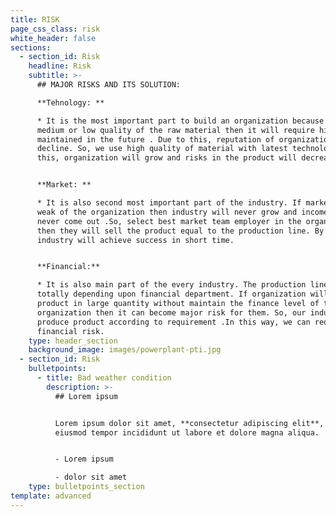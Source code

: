 ```yaml
---
title: RISK
page_css_class: risk
white_header: false
sections:
  - section_id: Risk
    headline: Risk
    subtitle: >-
      ## MAJOR RISKS AND ITS SOLUTION:

      **Tehnology: **

      * It is the most important part to build an organization because if we use
      medium or low quality of the raw material then it will require high
      maintained in the future . Due to this, reputation of organization will
      decline. So, we use high quality of material with latest technology. By
      this, organization will grow and risks in the product will decrease.


      **Market: **

      * It is also second most important part of the industry. If market team is
      weak of the organization then industry will never grow and income will
      never come out .So, select best market team employer in the organization
      then they will sell the product equal to the production line. By this,
      industry will achieve success in short time.


      **Financial:**

      * It is also main part of the every industry. The production line is
      totally depending upon financial department. If organization will produce
      product in large quantity without maintain the finance level of the
      organization then it can become major risk for them. So, our industry
      produce product according to requirement .In this way, we can reduce the
      financial risk.
    type: header_section
    background_image: images/powerplant-pti.jpg
  - section_id: Risk
    bulletpoints:
      - title: Bad weather condition
        description: >-
          ## Lorem ipsum


          Lorem ipsum dolor sit amet, **consectetur adipiscing elit**, sed do
          eiusmod tempor incididunt ut labore et dolore magna aliqua.


          - Lorem ipsum

          - dolor sit amet
    type: bulletpoints_section
template: advanced
---
```

